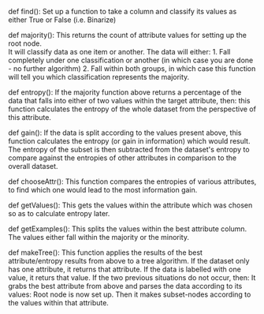 def find():
		Set up a function to take a column and classify its values as either True or False (i.e. Binarize)
		
def majority():
		This returns the count of attribute values for setting up the root node.  
				It will classify data as one item or another.  The data will either:
						1. Fall completely under one classification or another (in which case you are done - no further algorithm)
						2. Fall within both groups, in which case this function will tell you which classification represents the majority.

def entropy():
		If the majority function above returns a percentage of the data that falls into either of two values within
		    the target attribute, then:
						this function calculates the entropy of the whole dataset from the perspective of this attribute.
				
def gain():
		If the data is split according to the values present above, this function calculates the entropy (or gain in 
				information) which would result.
						The entropy of the subset is then subtracted from the dataset's entropy to compare against the 
								entropies of other attributes in comparison to the overall dataset.
								
def chooseAttr():
		This function compares the entropies of various attributes, to find which one would lead to the most 
				information gain.
				
def getValues():
		This gets the values within the attribute which was chosen so as to calculate entropy later.
		
def getExamples():
		This splits the values within the best attribute column.  The values either fall within the majority or the
				minority.
				
def makeTree():
		This function applies the results of the best attribute/entropy results from above to a tree algorithm. 
				If the dataset only has one attribute, it returns that attribute.
				If the data is labelled with one value, it returs that value.
				If the two previous situations do not occur, then:
						It grabs the best attribute from above and parses the data according to its values:
								Root node is now set up.
						Then it makes subset-nodes according to the values within that attribute.
				
				
				
				
				
				
				
				
				